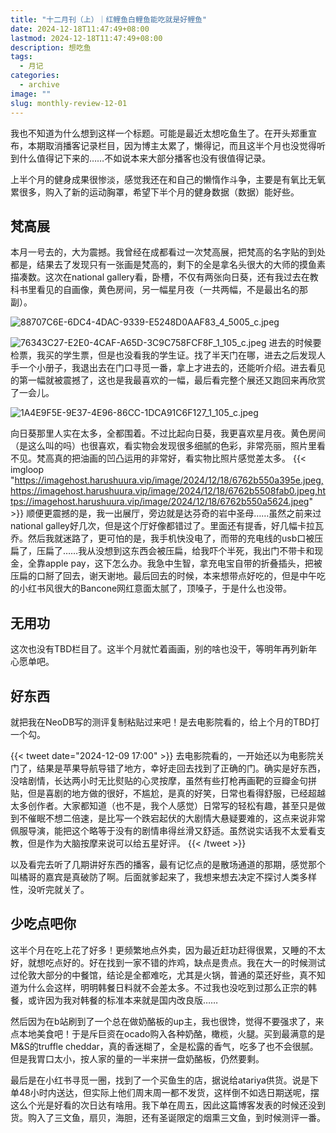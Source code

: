 ```yaml
---
title: "十二月刊（上）｜红鲤鱼白鲤鱼能吃就是好鲤鱼"
date: 2024-12-18T11:47:49+08:00
lastmod: 2024-12-18T11:47:49+08:00
description: 想吃鱼
tags:
  - 月记
categories:
  - archive
image: ""
slug: monthly-review-12-01
---
```


我也不知道为什么想到这样一个标题。可能是最近太想吃鱼生了。在开头郑重宣布，本期取消播客记录栏目，因为博主太累了，懒得记，而且这半个月也没觉得听到什么值得记下来的……不如说本来大部分播客也没有很值得记录。

上半个月的健身成果很惨淡，感觉我还在和自己的懒惰作斗争，主要是有氧比无氧累很多，购入了新的运动胸罩，希望下半个月的健身数据（数据）能好些。
## 梵高展

本月一号去的，大为震撼。我曾经在成都看过一次梵高展，把梵高的名字贴的到处都是，结果去了发现只有一张画是梵高的，剩下的全是拿名头很大的大师的摸鱼素描凑数。这次在national gallery看，卧槽，不仅有两张向日葵，还有我过去在教科书里看见的自画像，黄色房间，另一幅星月夜（一共两幅，不是最出名的那副）。

![88707C6E-6DC4-4DAC-9339-E5248D0AAF83_4_5005_c.jpeg](https://imagehost.harushuura.vip/image/2024/12/18/6762b553cc11d.jpeg)

![76343C27-E2E0-4CAF-A65D-3C9C758FCF8F_1_105_c.jpeg](https://imagehost.harushuura.vip/image/2024/12/18/6762b55310f56.jpeg)
进去的时候要检票，我买的学生票，但是也没看我的学生证。找了半天门在哪，进去之后发现人手一个小册子，我退出去在门口寻觅一番，拿上才进去的，还能听介绍。进去看见的第一幅就被震撼了，这也是我最喜欢的一幅，最后看完整个展还又跑回来再欣赏了一会儿。

![1A4E9F5E-9E37-4E96-86CC-1DCA91C6F127_1_105_c.jpeg](https://imagehost.harushuura.vip/image/2024/12/18/6762b55422d5f.jpeg)

向日葵那里人实在太多，全都围着。不过比起向日葵，我更喜欢星月夜。黄色房间（是这么叫的吗）也很喜欢，看实物会发现很多细腻的色彩，非常亮丽，照片里看不见。梵高真的把油画的凹凸运用的非常好，看实物比照片感觉差太多。
{{< imgloop "https://imagehost.harushuura.vip/image/2024/12/18/6762b550a395e.jpeg,https://imagehost.harushuura.vip/image/2024/12/18/6762b5508fab0.jpeg,https://imagehost.harushuura.vip/image/2024/12/18/6762b550a5624.jpeg" >}}
顺便更震撼的是，我一出展厅，旁边就是达芬奇的岩中圣母……虽然之前来过national galley好几次，但是这个厅好像都错过了。里面还有提香，好几幅卡拉瓦乔。然后我就迷路了，更可怕的是，我手机快没电了，而带的充电线的usb口被压扁了，压扁了……我从没想到这东西会被压扁，给我吓个半死，我出门不带卡和现金，全靠apple pay，这下怎么办。我急中生智，拿充电宝自带的折叠插头，把被压扁的口掰了回去，谢天谢地。最后回去的时候，本来想带点好吃的，但是中午吃的小红书风很大的Bancone网红意面太腻了，顶嗓子，于是什么也没带。

## 无用功

这次也没有TBD栏目了。这半个月就忙着画画，别的啥也没干，等明年再列新年心愿单吧。
## 好东西

就把我在NeoDB写的测评复制粘贴过来吧！是去电影院看的，给上个月的TBD打一个勾。

{{< tweet date="2024-12-09 17:00" >}}
去电影院看的，一开始还以为电影院关门了，结果是苹果导航导错了地方，幸好走回去找到了正确的门。确实是好东西，没啥剧情，长达两小时无比熨贴的心灵按摩，虽然有些打枪再画靶的豆瓣金句拼贴，但是喜剧的地方做的很好，不尴尬，是真的好笑，日常也看得舒服，已经超越太多创作者。大家都知道（也不是，我个人感觉）日常写的轻松有趣，甚至只是做到不催眠不想二倍速，是比写一个跌宕起伏的大剧情大悬疑要难的，这点来说非常佩服导演，能把这个略等于没有的剧情串得丝滑又舒适。虽然说实话我不太爱看支教，但是作为大脑按摩来说可以给五星好评。
{{< /tweet >}}

以及看完去听了几期讲好东西的播客，最有记忆点的是散场通道的那期，感觉那个叫橘哥的嘉宾是真破防了啊。后面就爹起来了，我想来想去决定不探讨人类多样性，没听完就关了。

## 少吃点吧你

这半个月在吃上花了好多！更频繁地点外卖，因为最近赶功赶得很累，又睡的不太好，就想吃点好的。好在找到一家不错的炸鸡，缺点是贵点。我在大一的时候测试过伦敦大部分的中餐馆，结论是全都难吃，尤其是火锅，普通的菜还好些，真不知道为什么会这样，明明韩餐日料就不会差太多。不过我也没吃到过那么正宗的韩餐，或许因为我对韩餐的标准本来就是国内改良版……

然后因为在b站刷到了一个总在做奶酪板的up主，我也很馋，觉得不要强求了，来点本地美食吧！于是斥巨资在ocado购入各种奶酪，橄榄，火腿。买到最满意的是M&S的truffle cheddar，真的香迷糊了，全是松露的香气，吃多了也不会很腻。但是我胃口太小，按人家的量的一半来拼一盘奶酪板，仍然要剩。


最后是在小红书寻觅一圈，找到了一个买鱼生的店，据说给atariya供货。说是下单48小时内送达，但实际上他们周末周一都不发货，这样倒不如选日期送呢，摆这么个光是好看的次日达有啥用。我下单在周五，因此这篇博客发表的时候还没到货。购入了三文鱼，扇贝，海胆，还有圣诞限定的烟熏三文鱼，到时候测评一番。
